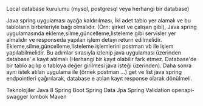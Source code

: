 Local database kurulumu (mysql, postgresql veya herhangi bir database)

Java spring uygulaması ayağa kaldırılması,
İki adet tablo yer alamalı ve bu tabloların birbirleriyle bağı olmalıdır. (Örn: şirket ve çalışan gibi),
Java spring uygulamasında ekleme,silme,güncelleme,listeleme gibi servisler yer almalıdır ve responseda yapılan işlem detayı return edilmelidir.
Ekleme,silme,güncelleme,listeleme işlemlerini postman vb ile işlem yapılabilmelidir. Bu adımlar sırasıyla izlenip java uygulaması üzerinden database’ e kayıt atılmalı (Herhangi bir kayıt olabilir fark etmez. Database'de bir tablo açılıp o tabloya değer girilmesi java isteği üzerinden). Daha sonra aynı istek atılan uygulama ile (örnek postman ...) get ve list java spring endpointleri çağırılarak, database e atılan kayıt response olarak dönülmeli.

Teknolojiler
Java 8
Spring Boot
Spring Data Jpa
Spring Validation
openapi- swagger
lombok
Maven
